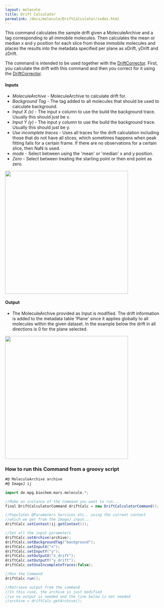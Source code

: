 ```yaml
---
layout: molecule
title: Drift Calculator
permalink: /docs/molecule/DriftCalculator/index.html
---
```

This command calculates the sample drift given a MoleculeArchive and a tag corresponding to all immobile molecules. Then calculates the mean or median x and y position for each slice from those immobile molecules and places the results into the metadata specified per plane as xDrift, yDrift and zDrift.

The command is intended to be used together with the [DriftCorrector](../DriftCorrector). First, you calculate the drift with this command and then you correct for it using the [DriftCorrector](../DriftCorrector).

#### Inputs

* *MoleculeArchive* - MoleculeArchive to calculate drift for.
* *Background Tag* - The tag added to all molecules that should be used to calculate background.
* *Input X (x)* - The input x column to use the build the background trace. Usually this should just be x.
* *Input Y (y)* - The input y column to use the build the background trace. Usually this should just be y.
* *Use incomplete traces* - Uses all traces for the drift calculation including those that do not have all slices, which sometimes happens when peak fitting fails for a certain frame. If there are no observations for a certain slice, then NaN is used.
* *mode* - Select between using the 'mean' or 'median' x and y position.
* *Zero* - Select between treating the starting point or then end point as zero.

<img align='center' src='{{site.baseurl}}/docs/molecule/img/Drift Calculator.png' width='400' />

#### Output

* The MoleculeArchive provided as Input is modified. The drift information is added to the metadata table 'Plane' since it applies globally to all molecules within the given dataset. In the example below the drift in all directions is 0 for the plane selected.

<img align='center' src='{{site.baseurl}}/docs/molecule/img/img4.png' width='400' />

### How to run this Command from a groovy script

```groovy
#@ MoleculeArchive archive
#@ ImageJ ij

import de.mpg.biochem.mars.molecule.*;

//Make an instance of the Command you want to run...
final DriftCalculatorCommand driftCalc = new DriftCalculatorCommand();

//Populates @Parameters Services etc.. using the current context
//which we get from the ImageJ input...
driftCalc.setContext(ij.getContext());

//Set all the input parameters
driftCalc.setArchive(archive);
driftCalc.setBackgroundTag("background");
driftCalc.setInputX("x");
driftCalc.setInputY("y");
driftCalc.setOutputX("x_drift");
driftCalc.setOutputY("y_drift");
driftCalc.setUseIncompleteTraces(false);

//Run the Command
driftCalc.run();

//Retrieve output from the command
//In this case, the archive is just modified
//so no output is needed and the line below is not needed
//archive = driftCalc.getArchive();
```
